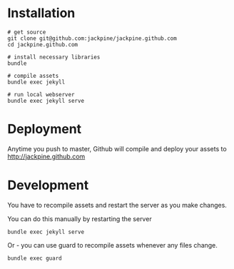 Installation
============

    # get source
    git clone git@github.com:jackpine/jackpine.github.com
    cd jackpine.github.com

    # install necessary libraries
    bundle

    # compile assets
    bundle exec jekyll 
    
    # run local webserver
    bundle exec jekyll serve


Deployment
==========

Anytime you push to master, Github will compile and deploy
your assets to http://jackpine.github.com


Development
===========
You have to recompile assets and restart the server as you make changes.

You can do this manually by restarting the server

    bundle exec jekyll serve

Or - you can use guard to recompile assets whenever any files change.

    bundle exec guard
